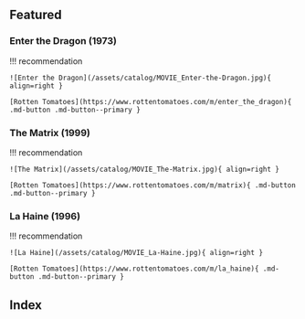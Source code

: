 ## Featured

### Enter the Dragon (1973)

!!! recommendation

    ![Enter the Dragon](/assets/catalog/MOVIE_Enter-the-Dragon.jpg){ align=right }

    [Rotten Tomatoes](https://www.rottentomatoes.com/m/enter_the_dragon){ .md-button .md-button--primary } 

### The Matrix (1999)

!!! recommendation

    ![The Matrix](/assets/catalog/MOVIE_The-Matrix.jpg){ align=right }

    [Rotten Tomatoes](https://www.rottentomatoes.com/m/matrix){ .md-button .md-button--primary }

### La Haine (1996)

!!! recommendation

    ![La Haine](/assets/catalog/MOVIE_La-Haine.jpg){ align=right }

    [Rotten Tomatoes](https://www.rottentomatoes.com/m/la_haine){ .md-button .md-button--primary }

## Index